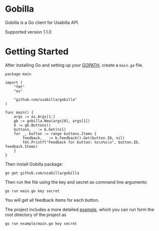 # Gobilla

Gobilla is a Go client for Usabilla API.

Supported version 1.1.0

# Getting Started

After installing Go and setting up your [GOPATH](http://golang.org/doc/code.html#GOPATH), create a `main.go` file.

    package main

    import (
        "fmt"
        "os"

        "github.com/usabilla/gobilla"
    )

    func main() {
        args := os.Args[1:]
        gb := gobilla.New(args[0], args[1])
        b := gb.Buttons()
        buttons, _ := b.Get(nil)
        for _, button := range buttons.Items {
            feedback, _ := b.Feedback().Get(button.ID, nil)
            fmt.Printf("Feedback for button: %s\n%s\n", button.ID, feedback.Items)
        }
    }

Then install Gobilla package:

    go get github.com/usabilla/gobilla

Then run the file using the key and secret as command line arguments:

    go run main.go key secret

You will get all feedback items for each button.

The project includes a more detailed [example](example/main.go), which you can run form the root directory of the project as

    go run example/main.go key secret
